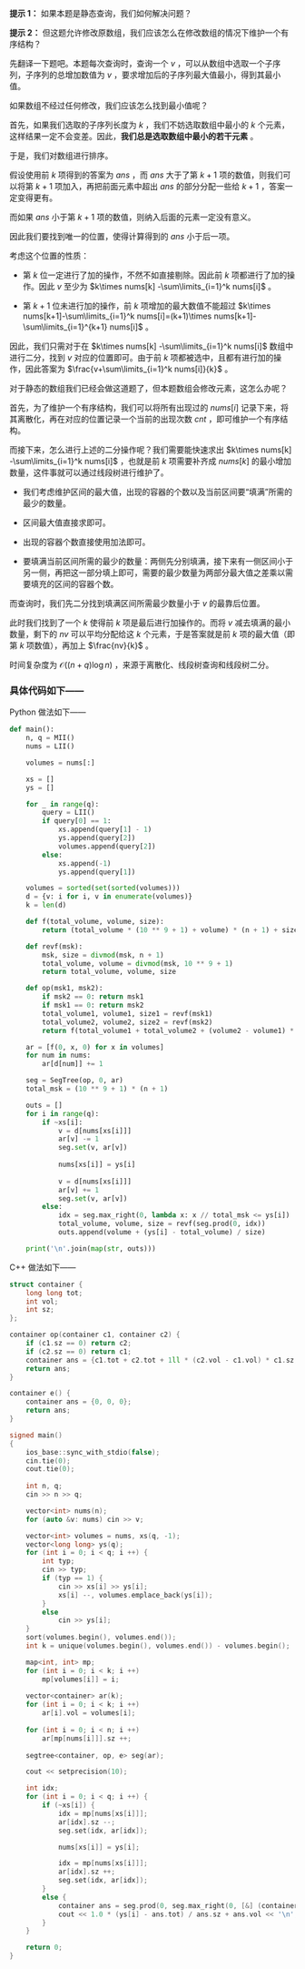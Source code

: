 **提示 1：** 如果本题是静态查询，我们如何解决问题？

**提示 2：** 但这题允许修改原数组，我们应该怎么在修改数组的情况下维护一个有序结构？

先翻译一下题吧。本题每次查询时，查询一个 $v$ ，可以从数组中选取一个子序列，子序列的总增加数值为 $v$ ，要求增加后的子序列最大值最小，得到其最小值。

如果数组不经过任何修改，我们应该怎么找到最小值呢？

首先，如果我们选取的子序列长度为 $k$ ，我们不妨选取数组中最小的 $k$ 个元素，这样结果一定不会变差。因此，**我们总是选取数组中最小的若干元素** 。

于是，我们对数组进行排序。

假设使用前 $k$ 项得到的答案为 $ans$ ，而 $ans$ 大于了第 $k+1$ 项的数值，则我们可以将第 $k+1$ 项加入，再把前面元素中超出 $ans$ 的部分分配一些给 $k+1$ ，答案一定变得更有。

而如果 $ans$ 小于第 $k+1$ 项的数值，则纳入后面的元素一定没有意义。

因此我们要找到唯一的位置，使得计算得到的 $ans$ 小于后一项。

考虑这个位置的性质：

- 第 $k$ 位一定进行了加的操作，不然不如直接剔除。因此前 $k$ 项都进行了加的操作。因此 $v$ 至少为 $k\times nums[k] -\sum\limits_{i=1}^k nums[i]$ 。

- 第 $k+1$ 位未进行加的操作，前 $k$ 项增加的最大数值不能超过 $k\times nums[k+1]-\sum\limits_{i=1}^k nums[i]=(k+1)\times nums[k+1]-\sum\limits_{i=1}^{k+1} nums[i]$ 。

因此，我们只需对于在 $k\times nums[k] -\sum\limits_{i=1}^k nums[i]$ 数组中进行二分，找到 $v$ 对应的位置即可。由于前 $k$ 项都被选中，且都有进行加的操作，因此答案为 $\frac{v+\sum\limits_{i=1}^k nums[i]}{k}$ 。

对于静态的数组我们已经会做这道题了，但本题数组会修改元素，这怎么办呢？

首先，为了维护一个有序结构，我们可以将所有出现过的 $nums[i]$ 记录下来，将其离散化，再在对应的位置记录一个当前的出现次数 $cnt$ ，即可维护一个有序结构。

而接下来，怎么进行上述的二分操作呢？我们需要能快速求出 $k\times nums[k] -\sum\limits_{i=1}^k nums[i]$ ，也就是前 $k$ 项需要补齐成 $nums[k]$ 的最小增加数量，这件事就可以通过线段树进行维护了。

- 我们考虑维护区间的最大值，出现的容器的个数以及当前区间要“填满”所需的最少的数量。

- 区间最大值直接求即可。

- 出现的容器个数直接使用加法即可。

- 要填满当前区间所需的最少的数量：两侧先分别填满，接下来有一侧区间小于另一侧，再把这一部分填上即可，需要的最少数量为两部分最大值之差乘以需要填充的区间的容器个数。

而查询时，我们先二分找到填满区间所需最少数量小于 $v$ 的最靠后位置。

此时我们找到了一个 $k$ 使得前 $k$ 项是最后进行加操作的。而将 $v$ 减去填满的最小数量，剩下的 $nv$ 可以平均分配给这 $k$ 个元素，于是答案就是前 $k$ 项的最大值（即第 $k$ 项数值），再加上 $\frac{nv}{k}$ 。

时间复杂度为 $\mathcal{O}((n+q)\log n)$ ，来源于离散化、线段树查询和线段树二分。

### 具体代码如下——

Python 做法如下——

```Python []
def main():
    n, q = MII()
    nums = LII()

    volumes = nums[:]

    xs = []
    ys = []

    for _ in range(q):
        query = LII()
        if query[0] == 1:
            xs.append(query[1] - 1)
            ys.append(query[2])
            volumes.append(query[2])
        else:
            xs.append(-1)
            ys.append(query[1])

    volumes = sorted(set(sorted(volumes)))
    d = {v: i for i, v in enumerate(volumes)}
    k = len(d)

    def f(total_volume, volume, size):
        return (total_volume * (10 ** 9 + 1) + volume) * (n + 1) + size

    def revf(msk):
        msk, size = divmod(msk, n + 1)
        total_volume, volume = divmod(msk, 10 ** 9 + 1)
        return total_volume, volume, size

    def op(msk1, msk2):
        if msk2 == 0: return msk1
        if msk1 == 0: return msk2
        total_volume1, volume1, size1 = revf(msk1)
        total_volume2, volume2, size2 = revf(msk2)
        return f(total_volume1 + total_volume2 + (volume2 - volume1) * size1, volume2, size1 + size2)

    ar = [f(0, x, 0) for x in volumes]
    for num in nums:
        ar[d[num]] += 1

    seg = SegTree(op, 0, ar)
    total_msk = (10 ** 9 + 1) * (n + 1)

    outs = []
    for i in range(q):
        if ~xs[i]:
            v = d[nums[xs[i]]]
            ar[v] -= 1
            seg.set(v, ar[v])
            
            nums[xs[i]] = ys[i]
            
            v = d[nums[xs[i]]]
            ar[v] += 1
            seg.set(v, ar[v])
        else:
            idx = seg.max_right(0, lambda x: x // total_msk <= ys[i])
            total_volume, volume, size = revf(seg.prod(0, idx))
            outs.append(volume + (ys[i] - total_volume) / size)

    print('\n'.join(map(str, outs)))
```

C++ 做法如下——

```cpp []
struct container {
    long long tot;
    int vol;
    int sz;
};

container op(container c1, container c2) {
    if (c1.sz == 0) return c2;
    if (c2.sz == 0) return c1;
    container ans = {c1.tot + c2.tot + 1ll * (c2.vol - c1.vol) * c1.sz, c2.vol, c1.sz + c2.sz};
    return ans;
}

container e() {
    container ans = {0, 0, 0};
    return ans;
}

signed main()
{
    ios_base::sync_with_stdio(false);
    cin.tie(0);
    cout.tie(0);
    
    int n, q;
    cin >> n >> q;

    vector<int> nums(n);
    for (auto &v: nums) cin >> v;

    vector<int> volumes = nums, xs(q, -1);
    vector<long long> ys(q);
    for (int i = 0; i < q; i ++) {
        int typ;
        cin >> typ;
        if (typ == 1) {
            cin >> xs[i] >> ys[i];
            xs[i] --, volumes.emplace_back(ys[i]);
        }
        else
            cin >> ys[i];
    }
    sort(volumes.begin(), volumes.end());
    int k = unique(volumes.begin(), volumes.end()) - volumes.begin();

    map<int, int> mp;
    for (int i = 0; i < k; i ++)
        mp[volumes[i]] = i;
    
    vector<container> ar(k);
    for (int i = 0; i < k; i ++)
        ar[i].vol = volumes[i];
    
    for (int i = 0; i < n; i ++)
        ar[mp[nums[i]]].sz ++;
    
    segtree<container, op, e> seg(ar);

    cout << setprecision(10);

    int idx;
    for (int i = 0; i < q; i ++) {
        if (~xs[i]) {
            idx = mp[nums[xs[i]]];
            ar[idx].sz --;
            seg.set(idx, ar[idx]);

            nums[xs[i]] = ys[i];

            idx = mp[nums[xs[i]]];
            ar[idx].sz ++;
            seg.set(idx, ar[idx]);
        }
        else {
            container ans = seg.prod(0, seg.max_right(0, [&] (container c) -> bool {return c.tot <= ys[i];}));
            cout << 1.0 * (ys[i] - ans.tot) / ans.sz + ans.vol << '\n';
        }
    }

    return 0;
}
```
